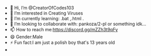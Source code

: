 - 👋 Hi, I’m @CreatorOfCodes103
- 👀 I’m interested in Creating Viruses
- 🌱 I’m currently learning: .bat ,.html .
- 💞️ I’m looking to collaborate with: pankoza/2-pl or something idk...
- 📫 How to reach me:https://discord.gg/mZZh3t9qFy
- 😄 Gender:Male
- ⚡ Fun fact:I am just a polish boy that's 13 years old
- 
